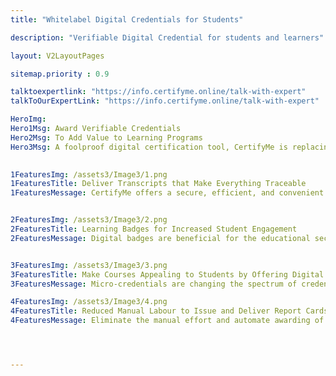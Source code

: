 ```yaml
---
title: "Whitelabel Digital Credentials for Students"

description: "Verifiable Digital Credential for students and learners"

layout: V2LayoutPages

sitemap.priority : 0.9

talktoexpertlink: "https://info.certifyme.online/talk-with-expert"
talkToOurExpertLink: "https://info.certifyme.online/talk-with-expert"

HeroImg: 
Hero1Msg: Award Verifiable Credentials  
Hero2Msg: To Add Value to Learning Programs
Hero3Msg: A foolproof digital certification tool, CertifyMe is replacing physical credentials to streamline the credentialing system.  
 

1FeaturesImg: /assets3/Image3/1.png
1FeaturesTitle: Deliver Transcripts that Make Everything Traceable
1FeaturesMessage: CertifyMe offers a secure, efficient, and convenient way to create, issue, and manage scannable and trackable certificates. These credentials allow organizations/institutions to easily verify the authenticity of the documents and take an informed recruitment/admission decision. Students receive a portable and verifiable record of their achievements. Digital credentials also make social sharing easy for students. Spreading words about achievements has never been this simple before. The issuing institution can also track the level of student engagement with its credentials. From the number of unique views to social media impressions, the issuer can track all. Check the <a href="https://info.certifyme.online/request-demo">demo</a> for more insights!


2FeaturesImg: /assets3/Image3/2.png
2FeaturesTitle: Learning Badges for Increased Student Engagement
2FeaturesMessage: Digital badges are beneficial for the educational sector as they allow badge creation, issuance, and management without the past struggles of certificate forgery. The badges are a way for students to showcase their achievements and skills online & offline, and for educators to automate the credentialing process. This motivates students to learn better and allows them to thrive in the fiercely competitive digital age. Additionally, digital badges can be easily shared and verified online, making them a valuable tool for both students and educators. The badges contain extensive details on step-by-step student growth & development. Thus, tracking the learning progress/momentum becomes seamless.


3FeaturesImg: /assets3/Image3/3.png
3FeaturesTitle: Make Courses Appealing to Students by Offering Digital ID Cards
3FeaturesMessage: Micro-credentials are changing the spectrum of credentialing and upgrading it to a sophisticated version. This digital era is all about ease, flawlessness, and identifiable credentials. Harnessing the benefits of technological advancement in the educational industry is inevitable for the growth & development of the sector. Professionals are turning to online learning programs to promote continual learning and sustain in the highly competitive job market. Open badges make the entire skill improvement initiative effective and straightforward. Talk to experts to know what we have in store! 

4FeaturesImg: /assets3/Image3/4.png
4FeaturesTitle: Reduced Manual Labour to Issue and Deliver Report Cards
4FeaturesMessage: Eliminate the manual effort and automate awarding of report cards by onboarding CertifyMe. A collaboration with us provides your students with real-time analytics on student performance. A verifiable digital report card allows them to stay informed about their progress and allows institutions to be updated with valuable insights into student engagement. It promotes transparency in the credentialing process and makes students job-ready. 




---
```


